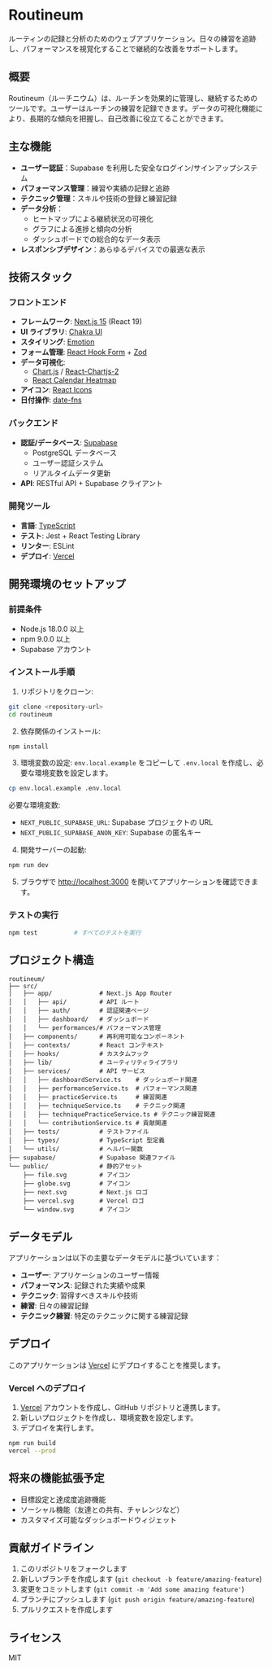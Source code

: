 # Routineum

ルーティンの記録と分析のためのウェブアプリケーション。日々の練習を追跡し、パフォーマンスを視覚化することで継続的な改善をサポートします。

## 概要

Routineum（ルーチニウム）は、ルーチンを効果的に管理し、継続するためのツールです。ユーザーはルーチンの練習を記録できます。データの可視化機能により、長期的な傾向を把握し、自己改善に役立てることができます。

## 主な機能

- **ユーザー認証**：Supabase を利用した安全なログイン/サインアップシステム
- **パフォーマンス管理**：練習や実績の記録と追跡
- **テクニック管理**：スキルや技術の登録と練習記録
- **データ分析**：
  - ヒートマップによる継続状況の可視化
  - グラフによる進捗と傾向の分析
  - ダッシュボードでの総合的なデータ表示
- **レスポンシブデザイン**：あらゆるデバイスでの最適な表示

## 技術スタック

### フロントエンド

- **フレームワーク**: [Next.js 15](https://nextjs.org/) (React 19)
- **UI ライブラリ**: [Chakra UI](https://chakra-ui.com/)
- **スタイリング**: [Emotion](https://emotion.sh/)
- **フォーム管理**: [React Hook Form](https://react-hook-form.com/) + [Zod](https://github.com/colinhacks/zod)
- **データ可視化**:
  - [Chart.js](https://www.chartjs.org/) / [React-Chartjs-2](https://react-chartjs-2.js.org/)
  - [React Calendar Heatmap](https://github.com/kevinsqi/react-calendar-heatmap)
- **アイコン**: [React Icons](https://react-icons.github.io/react-icons/)
- **日付操作**: [date-fns](https://date-fns.org/)

### バックエンド

- **認証/データベース**: [Supabase](https://supabase.com/)
  - PostgreSQL データベース
  - ユーザー認証システム
  - リアルタイムデータ更新
- **API**: RESTful API + Supabase クライアント

### 開発ツール

- **言語**: [TypeScript](https://www.typescriptlang.org/)
- **テスト**: Jest + React Testing Library
- **リンター**: ESLint
- **デプロイ**: [Vercel](https://vercel.com)

## 開発環境のセットアップ

### 前提条件

- Node.js 18.0.0 以上
- npm 9.0.0 以上
- Supabase アカウント

### インストール手順

1. リポジトリをクローン:

```bash
git clone <repository-url>
cd routineum
```

2. 依存関係のインストール:

```bash
npm install
```

3. 環境変数の設定:
   `env.local.example` をコピーして `.env.local` を作成し、必要な環境変数を設定します。

```bash
cp env.local.example .env.local
```

必要な環境変数:

- `NEXT_PUBLIC_SUPABASE_URL`: Supabase プロジェクトの URL
- `NEXT_PUBLIC_SUPABASE_ANON_KEY`: Supabase の匿名キー

4. 開発サーバーの起動:

```bash
npm run dev
```

5. ブラウザで [http://localhost:3000](http://localhost:3000) を開いてアプリケーションを確認できます。

### テストの実行

```bash
npm test          # すべてのテストを実行
```

## プロジェクト構造

```
routineum/
├── src/
│   ├── app/             # Next.js App Router
│   │   ├── api/         # API ルート
│   │   ├── auth/        # 認証関連ページ
│   │   ├── dashboard/   # ダッシュボード
│   │   └── performances/# パフォーマンス管理
│   ├── components/      # 再利用可能なコンポーネント
│   ├── contexts/        # React コンテキスト
│   ├── hooks/           # カスタムフック
│   ├── lib/             # ユーティリティライブラリ
│   ├── services/        # API サービス
│   │   ├── dashboardService.ts    # ダッシュボード関連
│   │   ├── performanceService.ts  # パフォーマンス関連
│   │   ├── practiceService.ts     # 練習関連
│   │   ├── techniqueService.ts    # テクニック関連
│   │   ├── techniquePracticeService.ts # テクニック練習関連
│   │   └── contributionService.ts # 貢献関連
│   ├── tests/           # テストファイル
│   ├── types/           # TypeScript 型定義
│   └── utils/           # ヘルパー関数
├── supabase/            # Supabase 関連ファイル
└── public/              # 静的アセット
    ├── file.svg         # アイコン
    ├── globe.svg        # アイコン
    ├── next.svg         # Next.js ロゴ
    ├── vercel.svg       # Vercel ロゴ
    └── window.svg       # アイコン
```

## データモデル

アプリケーションは以下の主要なデータモデルに基づいています：

- **ユーザー**: アプリケーションのユーザー情報
- **パフォーマンス**: 記録された実績や成果
- **テクニック**: 習得すべきスキルや技術
- **練習**: 日々の練習記録
- **テクニック練習**: 特定のテクニックに関する練習記録

## デプロイ

このアプリケーションは [Vercel](https://vercel.com) にデプロイすることを推奨します。

### Vercel へのデプロイ

1. [Vercel](https://vercel.com) アカウントを作成し、GitHub リポジトリと連携します。
2. 新しいプロジェクトを作成し、環境変数を設定します。
3. デプロイを実行します。

```bash
npm run build
vercel --prod
```

## 将来の機能拡張予定

- 目標設定と達成度追跡機能
- ソーシャル機能（友達との共有、チャレンジなど）
- カスタマイズ可能なダッシュボードウィジェット

## 貢献ガイドライン

1. このリポジトリをフォークします
2. 新しいブランチを作成します (`git checkout -b feature/amazing-feature`)
3. 変更をコミットします (`git commit -m 'Add some amazing feature'`)
4. ブランチにプッシュします (`git push origin feature/amazing-feature`)
5. プルリクエストを作成します

## ライセンス

MIT
